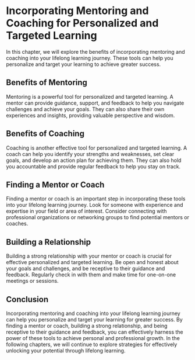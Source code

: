 Incorporating Mentoring and Coaching for Personalized and Targeted Learning
==================================================================================================================================

In this chapter, we will explore the benefits of incorporating mentoring and coaching into your lifelong learning journey. These tools can help you personalize and target your learning to achieve greater success.

Benefits of Mentoring
---------------------

Mentoring is a powerful tool for personalized and targeted learning. A mentor can provide guidance, support, and feedback to help you navigate challenges and achieve your goals. They can also share their own experiences and insights, providing valuable perspective and wisdom.

Benefits of Coaching
--------------------

Coaching is another effective tool for personalized and targeted learning. A coach can help you identify your strengths and weaknesses, set clear goals, and develop an action plan for achieving them. They can also hold you accountable and provide regular feedback to help you stay on track.

Finding a Mentor or Coach
-------------------------

Finding a mentor or coach is an important step in incorporating these tools into your lifelong learning journey. Look for someone with experience and expertise in your field or area of interest. Consider connecting with professional organizations or networking groups to find potential mentors or coaches.

Building a Relationship
-----------------------

Building a strong relationship with your mentor or coach is crucial for effective personalized and targeted learning. Be open and honest about your goals and challenges, and be receptive to their guidance and feedback. Regularly check in with them and make time for one-on-one meetings or sessions.

Conclusion
----------

Incorporating mentoring and coaching into your lifelong learning journey can help you personalize and target your learning for greater success. By finding a mentor or coach, building a strong relationship, and being receptive to their guidance and feedback, you can effectively harness the power of these tools to achieve personal and professional growth. In the following chapters, we will continue to explore strategies for effectively unlocking your potential through lifelong learning.
